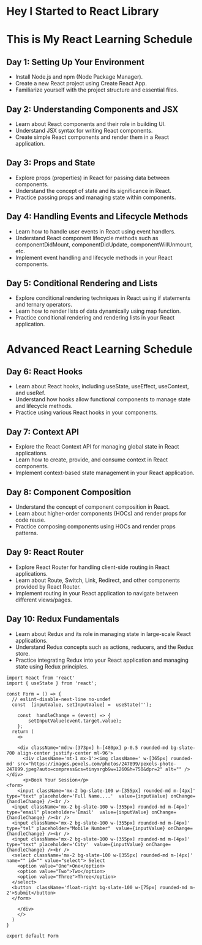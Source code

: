 # Hey I Started to React Library
# This is My React Learning Schedule

## Day 1: Setting Up Your Environment
- Install Node.js and npm (Node Package Manager).
- Create a new React project using Create React App.
- Familiarize yourself with the project structure and essential files.

## Day 2: Understanding Components and JSX
- Learn about React components and their role in building UI.
- Understand JSX syntax for writing React components.
- Create simple React components and render them in a React application.

## Day 3: Props and State
- Explore props (properties) in React for passing data between components.
- Understand the concept of state and its significance in React.
- Practice passing props and managing state within components.

## Day 4: Handling Events and Lifecycle Methods
- Learn how to handle user events in React using event handlers.
- Understand React component lifecycle methods such as componentDidMount, componentDidUpdate, componentWillUnmount, etc.
- Implement event handling and lifecycle methods in your React components.

## Day 5: Conditional Rendering and Lists
- Explore conditional rendering techniques in React using if statements and ternary operators.
- Learn how to render lists of data dynamically using map function.
- Practice conditional rendering and rendering lists in your React application.

# Advanced React Learning Schedule

## Day 6: React Hooks
- Learn about React hooks, including useState, useEffect, useContext, and useRef.
- Understand how hooks allow functional components to manage state and lifecycle methods.
- Practice using various React hooks in your components.

## Day 7: Context API
- Explore the React Context API for managing global state in React applications.
- Learn how to create, provide, and consume context in React components.
- Implement context-based state management in your React application.

## Day 8: Component Composition
- Understand the concept of component composition in React.
- Learn about higher-order components (HOCs) and render props for code reuse.
- Practice composing components using HOCs and render props patterns.

## Day 9: React Router
- Explore React Router for handling client-side routing in React applications.
- Learn about Route, Switch, Link, Redirect, and other components provided by React Router.
- Implement routing in your React application to navigate between different views/pages.

## Day 10: Redux Fundamentals
- Learn about Redux and its role in managing state in large-scale React applications.
- Understand Redux concepts such as actions, reducers, and the Redux store.
- Practice integrating Redux into your React application and managing state using Redux principles.


```react
import React from 'react'
import { useState } from 'react';

const Form = () => {
  // eslint-disable-next-line no-undef
  const  [inputValue, setInputValue] =  useState('');

	const  handleChange = (event) => {
		setInputValue(event.target.value);
	};
  return (
    <>

    <div className='md:w-[373px] h-[480px] p-0.5 rounded-md bg-slate-700 align-center justify-center ml-96'>
      <div className='mt-1 mx-1'><img className=' w-[365px] rounded-md' src="https://images.pexels.com/photos/247899/pexels-photo-247899.jpeg?auto=compress&cs=tinysrgb&w=1260&h=750&dpr=2" alt="" /></div>
      <p>Book Your Session</p>
<form>
	<input className='mx-2 bg-slate-100 w-[355px] rounded-md m-[4px]'  type="text" placeholder='Full Name....'  value={inputValue} onChange={handleChange} /><br />
  <input className='mx-2 bg-slate-100 w-[355px] rounded-md m-[4px]'  type="email" placeholder='Email'  value={inputValue} onChange={handleChange} /><br />
  <input className='mx-2 bg-slate-100 w-[355px] rounded-md m-[4px]'  type="tel" placeholder="Mobile Number"  value={inputValue} onChange={handleChange} /><br />
  <input className='mx-2 bg-slate-100 w-[355px] rounded-md m-[4px]'  type="text" placeholder='City'  value={inputValue} onChange={handleChange} /><br />
  <select className='mx-2 bg-slate-100 w-[355px] rounded-md m-[4px]' name="" id="" value="select"> Select
    <option value="One">One</option>
    <option value="Two">Two</option>
    <option value="Three">Three</option>
  </select>
  <button  className='float-right bg-slate-100 w-[75px] rounded-md m-2'>Submit</button>
  </form>
     
    </div>
    </>
  )
}

export default Form
```
